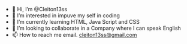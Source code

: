 - 👋 Hi, I’m @Cleiton13ss
- 👀 I’m interested in impuve my self in coding 
- 🌱 I’m currently learning HTML, Java Script and CSS
- 💞️ I’m looking to collaborate in a Company where I can speak English
- 📫 How to reach me email. cleiton13ss@gmail.com 

<!---
Cleiton13ss/Cleiton13ss is a ✨ special ✨ repository because its `README.md` (this file) appears on your GitHub profile.
You can click the Preview link to take a look at your changes.
--->
